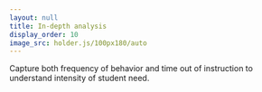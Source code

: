 ```yaml
---
layout: null
title: In-depth analysis
display_order: 10
image_src: holder.js/100px180/auto
---
```

Capture both frequency of behavior and time out of instruction to understand intensity of student need.
